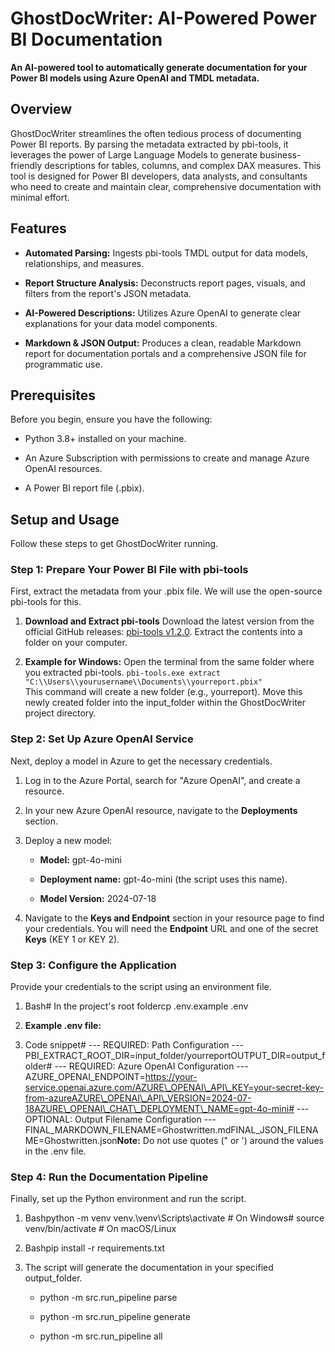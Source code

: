 GhostDocWriter: AI-Powered Power BI Documentation
=================================================

**An AI-powered tool to automatically generate documentation for your Power BI models using Azure OpenAI and TMDL metadata.**

Overview
--------

GhostDocWriter streamlines the often tedious process of documenting Power BI reports. By parsing the metadata extracted by pbi-tools, it leverages the power of Large Language Models to generate business-friendly descriptions for tables, columns, and complex DAX measures. This tool is designed for Power BI developers, data analysts, and consultants who need to create and maintain clear, comprehensive documentation with minimal effort.

Features
--------

*   **Automated Parsing:** Ingests pbi-tools TMDL output for data models, relationships, and measures.
    
*   **Report Structure Analysis:** Deconstructs report pages, visuals, and filters from the report's JSON metadata.
    
*   **AI-Powered Descriptions:** Utilizes Azure OpenAI to generate clear explanations for your data model components.
    
*   **Markdown & JSON Output:** Produces a clean, readable Markdown report for documentation portals and a comprehensive JSON file for programmatic use.
    

Prerequisites
-------------

Before you begin, ensure you have the following:

*   Python 3.8+ installed on your machine.
    
*   An Azure Subscription with permissions to create and manage Azure OpenAI resources.
    
*   A Power BI report file (.pbix).
    

Setup and Usage
---------------

Follow these steps to get GhostDocWriter running.

### Step 1: Prepare Your Power BI File with pbi-tools  

First, extract the metadata from your .pbix file. We will use the open-source pbi-tools for this.

1.  **Download and Extract pbi-tools**  Download the latest version from the official GitHub releases: [pbi-tools v1.2.0](https://github.com/pbi-tools/pbi-tools/releases/download/1.2.0/pbi-tools.1.2.0.zip). Extract the contents into a folder on your computer.
    
2.  **Example for Windows:**  Open the terminal from the same folder where you extracted pbi-tools.
  ```pbi-tools.exe extract "C:\\Users\\yourusername\\Documents\\yourreport.pbix"```  
This command will create a new folder (e.g., yourreport). Move this newly created folder into the input\_folder within the GhostDocWriter project directory.
    

### Step 2: Set Up Azure OpenAI Service

Next, deploy a model in Azure to get the necessary credentials.

1.  Log in to the Azure Portal, search for "Azure OpenAI", and create a resource.
    
2.  In your new Azure OpenAI resource, navigate to the **Deployments** section.
    
3.  Deploy a new model:
    
    *   **Model:** gpt-4o-mini
        
    *   **Deployment name:** gpt-4o-mini (the script uses this name).
        
    *   **Model Version:** 2024-07-18
        
4.  Navigate to the **Keys and Endpoint** section in your resource page to find your credentials. You will need the **Endpoint** URL and one of the secret **Keys** (KEY 1 or KEY 2).
    

### Step 3: Configure the Application

Provide your credentials to the script using an environment file.

1.  Bash# In the project's root foldercp .env.example .env
    
2.  **Example .env file:**
3.  Code snippet# --- REQUIRED: Path Configuration ---PBI\_EXTRACT\_ROOT\_DIR=input\_folder/yourreportOUTPUT\_DIR=output\_folder# --- REQUIRED: Azure OpenAI Configuration ---AZURE\_OPENAI\_ENDPOINT=https://your-service.openai.azure.com/AZURE\_OPENAI\_API\_KEY=your-secret-key-from-azureAZURE\_OPENAI\_API\_VERSION=2024-07-18AZURE\_OPENAI\_CHAT\_DEPLOYMENT\_NAME=gpt-4o-mini# --- OPTIONAL: Output Filename Configuration ---FINAL\_MARKDOWN\_FILENAME=Ghostwritten.mdFINAL\_JSON\_FILENAME=Ghostwritten.json**Note:** Do not use quotes (" or ') around the values in the .env file.
    

### Step 4: Run the Documentation Pipeline

Finally, set up the Python environment and run the script.

1.  Bashpython -m venv venv.\\venv\\Scripts\\activate # On Windows# source venv/bin/activate # On macOS/Linux
    
2.  Bashpip install -r requirements.txt
    
3.  The script will generate the documentation in your specified output\_folder.
    
    *   python -m src.run\_pipeline parse
        
    *   python -m src.run\_pipeline generate
        
    *   python -m src.run\_pipeline all
